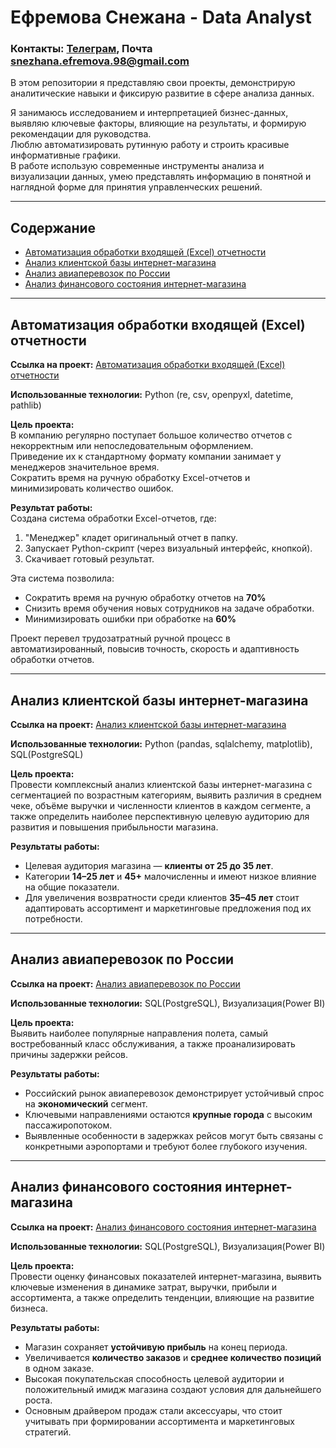 # Ефремова Снежана - Data Analyst

### Контакты: [Телеграм](https://t.me/snowflake_1234), Почта snezhana.efremova.98@gmail.com

В этом репозитории я представляю свои проекты, демонстрирую аналитические навыки и фиксирую развитие в сфере анализа данных.

Я занимаюсь исследованием и интерпретацией бизнес-данных, выявляю ключевые факторы, влияющие на результаты, и формирую рекомендации для руководства.  
Люблю автоматизировать рутинную работу и строить красивые информативные графики.  
В работе использую современные инструменты анализа и визуализации данных, умею представлять информацию в понятной и наглядной форме для принятия управленческих решений.

---

## Содержание
- [Автоматизация обработки входящей (Excel) отчетности](#автоматизация-обработки-входящей-excel-отчетности)  
- [Анализ клиентской базы интернет-магазина](#анализ-клиентской-базы-интернет-магазина)  
- [Анализ авиаперевозок по России](#анализ-авиаперевозок-по-россии)  
- [Анализ финансового состояния интернет-магазина](#анализ-финансового-состояния-интернет-магазина)

---

## Автоматизация обработки входящей (Excel) отчетности
**Ссылка на проект:** 
[Автоматизация обработки входящей (Excel) отчетности](https://github.com/cnegaa/edit_reports_xlsx) 

**Использованные технологии:** Python (re, csv, openpyxl, datetime, pathlib)  

**Цель проекта:**  
В компанию регулярно поступает большое количество отчетов с некорректным или непоследовательным оформлением.  
Приведение их к стандартному формату компании занимает у менеджеров значительное время.  
Сократить время на ручную обработку Excel-отчетов и минимизировать количество ошибок.

**Результат работы:**  
Создана система обработки Excel-отчетов, где:  
1. "Менеджер" кладет оригинальный отчет в папку.  
2. Запускает Python-скрипт (через визуальный интерфейс, кнопкой).  
3. Скачивает готовый результат.  

Эта система позволила:  
- Сократить время на ручную обработку отчетов на **70%**
- Снизить время обучения новых сотрудников на задаче обработки.  
- Минимизировать ошибки при обработке на **60%**

Проект перевел трудозатратный ручной процесс в автоматизированный, повысив точность, скорость и адаптивность обработки отчетов.

---

## Анализ клиентской базы интернет-магазина
**Ссылка на проект:** 
[Анализ клиентской базы интернет-магазина](https://github.com/cnegaa/analysis_cosmetics_shop)

**Использованные технологии:** Python (pandas, sqlalchemy, matplotlib), SQL(PostgreSQL)

**Цель проекта:**  
Провести комплексный анализ клиентской базы интернет-магазина с сегментацией по возрастным категориям, выявить различия в среднем чеке, объёме выручки и численности клиентов в каждом сегменте, а также определить наиболее перспективную целевую аудиторию для развития и повышения прибыльности магазина.

**Результаты работы:**  
- Целевая аудитория магазина — **клиенты от 25 до 35 лет**.  
- Категории **14–25 лет** и **45+** малочисленны и имеют низкое влияние на общие показатели.  
- Для увеличения возвратности среди клиентов **35–45 лет** стоит адаптировать ассортимент и маркетинговые предложения под их потребности.

---

## Анализ авиаперевозок по России
**Ссылка на проект:** 
[Анализ авиаперевозок по России](https://github.com/cnegaa/transportation)

**Использованные технологии:** SQL(PostgreSQL), Визуализация(Power BI)  

**Цель проекта:**  
Выявить наиболее популярные направления полета, самый востребованный класс обслуживания, а также проанализировать причины задержки рейсов.

**Результаты работы:**  
- Российский рынок авиаперевозок демонстрирует устойчивый спрос на **экономический** сегмент.  
- Ключевыми направлениями остаются **крупные города** с высоким пассажиропотоком.  
- Выявленные особенности в задержках рейсов могут быть связаны с конкретными аэропортами и требуют более глубокого изучения.

---

## Анализ финансового состояния интернет-магазина
**Ссылка на проект:** 
[Анализ финансового состояния интернет-магазина](https://github.com/cnegaa/shop_db)

**Использованные технологии:** SQL(PostgreSQL), Визуализация(Power BI)   

**Цель проекта:**  
Провести оценку финансовых показателей интернет-магазина, выявить ключевые изменения в динамике затрат, выручки, прибыли и ассортимента, а также определить тенденции, влияющие на развитие бизнеса.

**Результаты работы:**  
- Магазин сохраняет **устойчивую прибыль** на конец периода.  
- Увеличивается **количество заказов** и **среднее количество позиций** в одном заказе.  
- Высокая покупательская способность целевой аудитории и положительный имидж магазина создают условия для дальнейшего роста.  
- Основным драйвером продаж стали аксессуары, что стоит учитывать при формировании ассортимента и маркетинговых стратегий.
